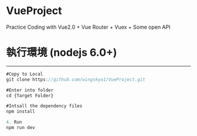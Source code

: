 # VueProject

Practice Coding with Vue2.0 + Vue Router + Vuex + Some open API




# 執行環境 (nodejs 6.0+)
<hr>

```Javascript
#Copy to Local
git clone https://github.com/wingskyo1/VueProject.git

#Enter into folder
cd {Target Folder}

#Intsall the dependency files
npm install 

4. Run
npm run dev

